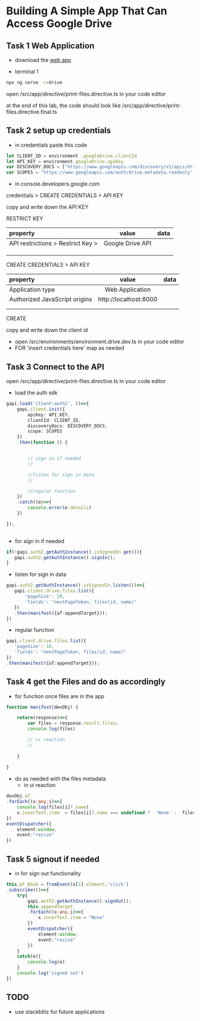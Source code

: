 # Building A Simple App That Can Access Google Drive

## Task 1 Web Application 

* download the [web app](https://github.com/codequickie123/Google/tree/master/API/drive/vids)

*  terminal 1 
```bash
npx ng serve -c=drive
```
open /src/app/directive/print-files.directive.ts in your code editor

at the end of this lab, the code should look like 
/src/app/directive/print-files.directive.final.ts





## Task 2 setup up credentials

* in credentials paste this code
```ts
let CLIENT_ID = environment .googleDrive.clientId
let API_KEY = environment.googleDrive.apiKey
var DISCOVERY_DOCS = ["https://www.googleapis.com/discovery/v1/apis/drive/v3/rest"];
var SCOPES = 'https://www.googleapis.com/auth/drive.metadata.readonly';
```

* in console.developers.google.com

credentials > CREATE CREDENTIALS > API KEY

copy and write down the API KEY

RESTRICT KEY 

|property|value|data|
|:------|:------:|------:|
|API restrictions > Restrict Key > |Google Drive API||
||||
||||
||||


CREATE CREDENTIALS > API KEY

|property|value|data|
|:------|:------:|------:|
|Application type|Web Application||
|Authorized JavaScript origins|http://localhost:8000||
||||
||||

CREATE


copy and write down the client id 


* open /src/environments/environment.drive.dev.ts in your code editor
* FOR 'insert credentials here' map as needed

## Task 3 Connect to the API

open /src/app/directive/print-files.directive.ts in your code editor

* load the auth sdk
```ts
gapi.load('client:auth2', ()=>{
    gapi.client.init({
        apiKey: API_KEY,
        clientId: CLIENT_ID,
        discoveryDocs: DISCOVERY_DOCS,
        scope: SCOPES
    })
    .then(function () {


        // sign in if needed
        //

        //listen for sign in data
        //

        //regular function
    })
    .catch((e)=>{
        console.error(e.details)
    })

});	
			
```


* for sign in if needed
 ```ts
if(!gapi.auth2.getAuthInstance().isSignedIn.get()){
    gapi.auth2.getAuthInstance().signIn();
}
 ```

* listen for sign in data
 ```ts
gapi.auth2.getAuthInstance().isSignedIn.listen(()=>{
    gapi.client.drive.files.list({
        'pageSize': 10,
        'fields': "nextPageToken, files(id, name)"
    })
    .then(manifest({aT:appendTarget}));		
})	
 ```

* regular function
 ```ts
gapi.client.drive.files.list({
    'pageSize': 10,
    'fields': "nextPageToken, files(id, name)"
})
.then(manifest({aT:appendTarget}));	
 ```


## Task 4 get the Files and do as accordingly

* for function once files are in the app
```ts
function manifest(devObj) {

	return(response)=>{
		var files = response.result.files;
		console.log(files)

        // ui reaction
        //
        
	}
	
}   
```

* do as needed with the files metadata
    * in ui reaction
```ts
devObj.aT
.forEach((x:any,i)=>{
    console.log(files[i]?.name)
    x.innerText.item  = files[i]?.name === undefined ?  'None' :  files[i]?.name
})
eventDispatcher({
    element:window,
    event:"resize"
})
```


## Task 5 signout if needed

* in for sign out functionality 
```ts
this.pF_BSub = fromEvent(x[1].element,'click')
.subscribe(()=>{
    try{
        gapi.auth2.getAuthInstance().signOut();
        this.appendTarget
        .forEach((x:any,i)=>{
            x.innerText.item = "None"	
        })
        eventDispatcher({
            element:window,
            event:"resize"
        })									
    }
    catch(e){
        console.log(e)
    }
    console.log('signed out')
})
```





## TODO 

* use stackblitz for future applications